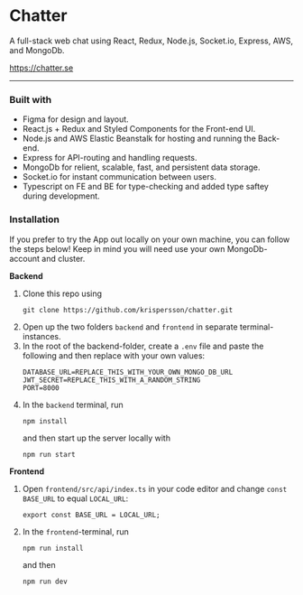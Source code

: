 # Chatter

A full-stack web chat using React, Redux, Node.js, Socket.io, Express, AWS, and MongoDb.


https://chatter.se


---

### Built with

* Figma for design and layout.
* React.js + Redux and Styled Components for the Front-end UI.
* Node.js and AWS Elastic Beanstalk for hosting and running the Back-end.
* Express for API-routing and handling requests.
* MongoDb for relient, scalable, fast, and persistent data storage.
* Socket.io for instant communication between users.
* Typescript on FE and BE for type-checking and added type saftey during development.


### Installation

If you prefer to try the App out locally on your own machine, you can follow the steps below! Keep in mind you will need use your own MongoDb-account and cluster.


**Backend**

1. Clone this repo using 
    ```
    git clone https://github.com/krispersson/chatter.git
    ```
2. Open up the two folders `backend` and `frontend` in separate terminal-instances.
3. In the root of the backend-folder, create a `.env` file and paste the following and then replace with your own values:
   ```
   DATABASE_URL=REPLACE_THIS_WITH_YOUR_OWN_MONGO_DB_URL
   JWT_SECRET=REPLACE_THIS_WITH_A_RANDOM_STRING
   PORT=8000
   ```
4. In the `backend` terminal, run
   ```
   npm install
   ```
   and then start up the server locally with
   ```
   npm run start
   ```

**Frontend**

1. Open `frontend/src/api/index.ts` in your code editor and change `const BASE_URL` to equal `LOCAL_URL`:
   ```
   export const BASE_URL = LOCAL_URL;
   ```
2. In the `frontend`-terminal, run
   ```
   npm run install
   ```
   and then
   ```
   npm run dev
   ```
